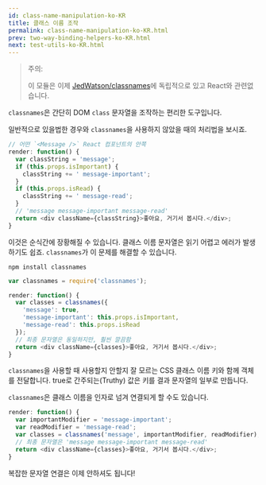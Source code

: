 ```yaml
---
id: class-name-manipulation-ko-KR
title: 클래스 이름 조작
permalink: class-name-manipulation-ko-KR.html
prev: two-way-binding-helpers-ko-KR.html
next: test-utils-ko-KR.html
---
```


> 주의:
>
> 이 모듈은 이제 [JedWatson/classnames](https://github.com/JedWatson/classnames)에 독립적으로 있고 React와 관련없습니다.

`classnames`은 간단히 DOM `class` 문자열을 조작하는 편리한 도구입니다.

일반적으로 있을법한 경우와 `classnames`을 사용하지 않았을 때의 처리법을 보시죠.

```javascript
// 어떤 `<Message />` React 컴포넌트의 안쪽
render: function() {
  var classString = 'message';
  if (this.props.isImportant) {
    classString += ' message-important';
  }
  if (this.props.isRead) {
    classString += ' message-read';
  }
  // 'message message-important message-read'
  return <div className={classString}>좋아요, 거기서 봅시다.</div>;
}
```

이것은 순식간에 장황해질 수 있습니다. 클래스 이름 문자열은 읽기 어렵고 에러가 발생하기도 쉽죠. `classnames`가 이 문제를 해결할 수 있습니다.

```
npm install classnames
```

```javascript
var classnames = require('classnames');
```

```javascript
render: function() {
  var classes = classnames({
    'message': true,
    'message-important': this.props.isImportant,
    'message-read': this.props.isRead
  });
  // 최종 문자열은 동일하지만, 훨씬 깔끔함
  return <div className={classes}>좋아요, 거기서 봅시다.</div>;
}
```

`classnames`을 사용할 때 사용할지 안할지 잘 모르는 CSS 클래스 이름 키와 함께 객체를 전달합니다. true로 간주되는(Truthy) 값은 키를 결과 문자열의 일부로 만듭니다.

`classnames`은 클래스 이름을 인자로 넘겨 연결되게 할 수도 있습니다.

```javascript
render: function() {
  var importantModifier = 'message-important';
  var readModifier = 'message-read';
  var classes = classnames('message', importantModifier, readModifier);
  // 최종 문자열은 'message message-important message-read'
  return <div className={classes}>좋아요, 거기서 봅시다.</div>;
}
```

복잡한 문자열 연결은 이제 안하셔도 됩니다!

